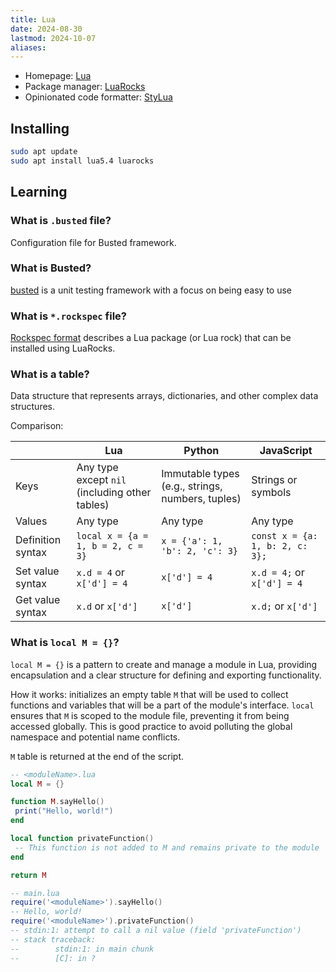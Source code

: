 ```yaml
---
title: Lua
date: 2024-08-30
lastmod: 2024-10-07
aliases:
---
```


- Homepage: [Lua](https://www.lua.org/)
- Package manager: [LuaRocks](https://luarocks.org/)
- Opinionated code formatter: [StyLua](https://github.com/JohnnyMorganz/StyLua)


## Installing
```sh
sudo apt update
sudo apt install lua5.4 luarocks
```

## Learning
### What is `.busted` file?
Configuration file for Busted framework.


### What is Busted?
[busted](https://lunarmodules.github.io/busted) is a unit testing framework
with a focus on being easy to use


### What is `*.rockspec` file?
[Rockspec format](https://github.com/luarocks/luarocks/wiki/Rockspec-format)
describes a Lua package (or Lua rock) that can be installed using LuaRocks.


### What is a table?
Data structure that represents arrays, dictionaries, and other complex data
structures.

Comparison:

|                   | Lua                                            | Python                                           | JavaScript                      |
| ----------------- | ---------------------------------------------- | ------------------------------------------------ | ------------------------------- |
| Keys              | Any type except `nil` (including other tables) | Immutable types (e.g., strings, numbers, tuples) | Strings or symbols              |
| Values            | Any type                                       | Any type                                         | Any type                        |
| Definition syntax | `local x = {a = 1, b = 2, c = 3}`              | `x = {'a': 1, 'b': 2, 'c': 3}`                   | `const x = {a: 1, b: 2, c: 3};` |
| Set value syntax  | `x.d = 4` or `x['d'] = 4`                      | `x['d'] = 4`                                     | `x.d = 4;` or `x['d'] = 4`      |
| Get value syntax  | `x.d` or `x['d']`                              | `x['d']`                                         | `x.d;` or `x['d']`              |


### What is `local M = {}`?
`local M = {}` is a pattern to create and manage a module in Lua, providing
encapsulation and a clear structure for defining and exporting functionality.

How it works: initializes an empty table `M` that will be used to collect
functions and variables that will be a part of the module's interface. `local`
ensures that `M` is scoped to the module file, preventing it from being
accessed globally. This is good practice to avoid polluting the global
namespace and potential name conflicts.

`M` table is returned at the end of the script.

```lua
-- <moduleName>.lua
local M = {}

function M.sayHello()
 print("Hello, world!")
end

local function privateFunction()
 -- This function is not added to M and remains private to the module
end

return M
```

```lua
-- main.lua
require('<moduleName>').sayHello()
-- Hello, world!
require('<moduleName>').privateFunction()
-- stdin:1: attempt to call a nil value (field 'privateFunction')
-- stack traceback:
--        stdin:1: in main chunk
--        [C]: in ?
```

